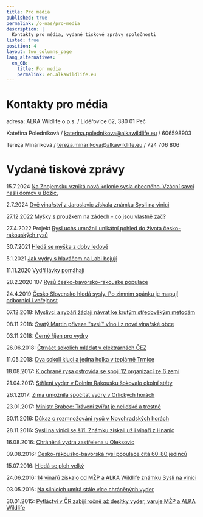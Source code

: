 ```yaml
---
title: Pro média
published: true
permalink: /o-nas/pro-media
description: |
  Kontakty pro média, vydané tiskové zprávy společnosti
listed: true
position: 4
layout: two_columns_page
lang_alternatives:
  en_GB:
    title: For media
    permalink: en.alkawildlife.eu
---
```

# Kontakty pro média

adresa: ALKA Wildlife o.p.s.
 / Lidéřovice 62, 380 01  Peč

Kateřina Poledníková / katerina.polednikova@alkawildlife.eu / 606598903

Tereza Mináriková / tereza.minarikova@alkawildlife.eu / 724 706 806

# Vydané tiskové zprávy

15.7.2024 [Na Znojemsku vzniká nová kolonie sysla obecného. Vzácní savci našli domov u Božic.](https://www.alkawildlife.eu/news/na-znojemsku-vznik%C3%A1-nov%C3%A1-kolonie-sysla-obecn%C3%A9ho)

2.7.2024 [Dvě vinařství z Jaroslavic získala známku Sysli na vinici](https://www.alkawildlife.eu/news/dv%C4%9B-vina%C5%99stv%C3%AD-z-jaroslavic-z%C3%ADskala-zn%C3%A1mku-sysli-na-vinici)

27.12.2022 [Myšky s proužkem na zádech - co jsou vlastně zač?](/news/myši-s-proužkem-na-zádech)

27.4.2022 Projekt [RysLuchs umožnil unikátní pohled do života česko-rakouských rysů](/news/česko-rakouské-rysice-laura-a-amálka)

30.7.2021 [Hledá se myška z doby ledové](/news/hledá-se-myška-z-doby-ledové)

5.1.2021 [Jak vydry s hlaváčem na Labi bojují](/news/jak-vydry-s-hlaváčem-na-labi-bojují)

11.11.2020 [Vydří lávky pomáhají](/news/vydří-lávky-pomáhají)

28.2.2020 107 [Rysů česko-bavorsko-rakouské populace](/news/107-rysů-česko-bavorsko-rakouské-populace)

24.4.2019 [Česko Slovensko hledá sysly. Po zimním spánku je mapují odborníci i veřejnost](/news/česko-slovensko-hledá-sysly)

07.12.2018: [Myslivci a rybáři žádají návrat ke krutým středověkým metodám](/news/myslivci-a-rybáři-žádají-návrat-ke-krutým-středověkým-metodám)

08.11.2018: [Svatý Martin přiveze "syslí" víno i z nové vinařské obce](/news/svatý-martin-přiveze-syslí-víno-i-z-nové-vinařské-obce)

03.11.2018: [Černý říjen pro vydry](/news/černý-říjen-pro-vydry)

26.06.2018: [Čtrnáct sokolích mláďat v elektrárnách ČEZ](/news/čtrnáct-sokolích-mláďat-v-elektrárnách)

11.05.2018: [Dva sokolí kluci a jedna holka v teplárně Trmice](/news/dva-sokolí-kluci-a-jedna-holka-v-teplárně-trmice)

18.08.2017: [K ochraně rysa ostrovida se spojí 12 organizací ze 6 zemí](/news/k-ochraně-3-evropských-populací-rysa-ostrovida-se-spojí-12-organizací-z-6-zemí)

21.04.2017: [Střílení vyder v Dolním Rakousku šokovalo okolní státy](/news/střílení-vyder-v-dolním-rakousku-šokovalo-okolní-státy)

26.1.2017: [Zima umožnila spočítat vydry v Orlických horách](/news/zima-umožnila-spočítat-vydry-v-orlických-horách)

23.01.2017: [Ministr Brabec: Trávení zvířat je nelidské a trestné](/news/ministr-brabec-trávení-zvířat-je-nelidské-a-trestné)

30.11.2016: [Důkaz o rozmnožování rysů v Novohradských horách](/news/důkaz-o-rozmnožování-rysů-v-novohradských-horách)

28.11.2016: [Sysli na vinici se šíří. Známku získali už i vinaři z Hnanic](/news/sysli-na-vinici-se-šíří-známku-získali-vinaři-z-hnanic)

16.08.2016: [Chráněná vydra zastřelena u Oleksovic](/news/chráněná-vydra-zastřelena-u-oleksovic)

09.08.2016: [Česko-rakousko-bavorská rysí populace čítá 60-80 jedinců](/news/česko-rakousko-bavorská-rysí-populace-čítá-60-80-jedinců)

15.07.2016: [Hledá se plch velký](/news/hledá-se-plch-velký)

24.06.2016: [14 vinařů získalo od MŽP a ALKA Wildlife známku Sysli na vinici](/news/14-vinařů-získalo-od-mžp-a-alka-wildlife-známku-sysli-na-vinici)

03.05.2016: [Na silnicích umírá stále více chráněných vyder](/news/na-silnicích-umírá-stále-více-chráněných-vyder)

30.01.2015: [Pytláctví v ČR zabíjí ročně až desítky vyder, varuje MŽP a ALKA Wildlife](/news/pytláci-v-čr-zabijí-ročně-až-desítky-vyder-varuje-mžp-a-alka-wildlife)
